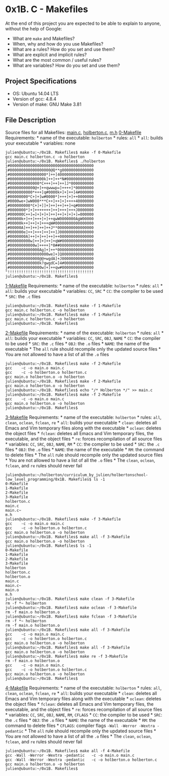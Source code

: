 # 0x1B. C - Makefiles
At the end of this project you are expected to be able to explain to anyone, without the help of Google:
* What are `make` and Makefiles?
* When, why and how do you use Makefiles?
* What are a rules? How do you set and use them?
* What are explicit and implicit rules?
* What are the most common / useful rules?
* What are variables? How do you set and use them?
## Project Specifications
* OS: Ubuntu 14.04 LTS
* Version of gcc: 4.8.4
* Version of make: GNU Make 3.81
## File Description
Source files for all Makefiles: [main.c](main.c), [holberton.c](holberton.c), [m.h](m.h)
[0-Makefile](0-Makefile)
	Requirements:
		* name of the executable: `holberton`
		* rules: `all`
	  	  * `all`: builds your executable
		* variables: none
```
julien@ubuntu:~/0x1B. Makefiles$ make -f 0-Makefile
gcc main.c holberton.c -o holberton
julien@ubuntu:~/0x1B. Makefiles$ ./holberton
j#0000000000000000000000000000000000000
j#000000000000000000@Q**g00000000000000
j#0000000000000000*]++]4000000000000000
j#000000000000000k]++]++*N#000000000000
j#0000000000000*C+++]++]++]J*0000000000
j#00000000000@+]++qwwwp=]++++]*00000000
j#0000000000*+++]q#0000k+]+]++]4#000000
j#00000000*C+]+]w#0000*]+++]+]++0000000
j#0000we+]wW000***C++]++]+]++++40000000
j#000000000*C+]+]]+]++]++]++]+q#0000000
j#0000000*]+]+++++++]++]+++]+++J0000000
j#000000C++]=]+]+]+]++]++]+]+]+]=000000
j#00000k+]++]+++]+]++qwW0000000AgW00000
j#00000k++]++]+]+++qW#00000000000000000
j#00000A]++]++]++]++J**0000000000000000
j#000000e]++]+++]++]++]J000000000000000
j#0000000A]++]+]++]++]++000000000000000
j#000000000w]++]+]++]+qW#00000000000000
j#00000000000w]++++]*0##000000000000000
j#0000000000000Ag]+]++*0000000000000000
j#00000000000000000we]+]Q00000000000000
j#0000000000000@@+wgdA]+J00000000000000
j#0000000000000k?qwgdC=]4#0000000000000
j#00000000000000w]+]++qw#00000000000000
"!!!!!!!!!!!!!!!!!!!!!!!!!!!!!!!!!!!!!!
julien@ubuntu:~/0x1B. Makefiles$
```
[1-Makefile](1-Makefile)
	Requirements:
                * name of the executable: `holberton`
                * rules: `all`
                  * `all`: builds your executable
                * variables: `CC`, `SRC`
		  * `CC`: the compiler to be used
		  * `SRC`: the `.c` files
```
julien@ubuntu:~/0x1B. Makefiles$ make -f 1-Makefile
gcc main.c holberton.c -o holberton
julien@ubuntu:~/0x1B. Makefiles$ make -f 1-Makefile
gcc main.c holberton.c -o holberton
julien@ubuntu:~/0x1B. Makefiles$
```
[2-Makefile](2-Makefile)
        Requirements:
		* name of the executable: `holberton`
		* rules: `all`
		  * `all`: builds your executable
		* variables: `CC`, `SRC`, `OBJ`, `NAME`
                  * `CC`: the compiler to be used
                  * `SRC`: the `.c` files
		  * `OBJ`: the `.o` files
		  * `NAME`: the name of the executable
		* The `all` rule should recompile only the updated source files
		* You are not allowed to have a list of all the `.o` files
```
julien@ubuntu:~/0x1B. Makefiles$ make -f 2-Makefile
gcc    -c -o main.o main.c
gcc    -c -o holberton.o holberton.c
gcc main.o holberton.o -o holberton
julien@ubuntu:~/0x1B. Makefiles$ make -f 2-Makefile
gcc main.o holberton.o -o holberton
julien@ubuntu:~/0x1B. Makefiles$ echo "/* Holberton */" >> main.c
julien@ubuntu:~/0x1B. Makefiles$ make -f 2-Makefile
gcc    -c -o main.o main.c
gcc main.o holberton.o -o holberton
julien@ubuntu:~/0x1B. Makefiles$
```
[3-Makefile](3-Makefile)
        Requirements:
		* name of the executable: `holberton`
		* rules: `all`, `clean`, `oclean`, `fclean`, `re`
		  * `all`: builds your executable
		  * `clean`: deletes all Emacs and Vim temporary files along with the executable
		  * `oclean`: deletes the object files
		  * `fclean`: deletes all Emacs and Vim temporary files, the executable, and the object files
		  * `re`: forces recompilation of all source files
		* variables: `CC`, `SRC`, `OBJ`, `NAME`, `RM`
                  * `CC`: the compiler to be used
                  * `SRC`: the `.c` files
		  * `OBJ`: the `.o` files
		  * `NAME`: the name of the executable
		  * `RM`: the command to delete files
		* The `all` rule should recompile only the updated source files
		* You are not allowed to have a list of all the `.o` files
		* The `clean`, `oclean`, `fclean`, and `re` rules should never fail
```
julien@ubuntu:~/holberton/curriculum_by_julien/holbertonschool-low_level_programming/0x1B. Makefiles$ ls -1
0-Makefile
1-Makefile
2-Makefile
3-Makefile
holberton.c
main.c
main.c~
m.h
julien@ubuntu:~/0x1B. Makefiles$ make -f 3-Makefile
gcc    -c -o main.o main.c
gcc    -c -o holberton.o holberton.c
gcc main.o holberton.o -o holberton
julien@ubuntu:~/0x1B. Makefiles$ make all -f 3-Makefile
gcc main.o holberton.o -o holberton
julien@ubuntu:~/0x1B. Makefiles$ ls -1
0-Makefile
1-Makefile
2-Makefile
3-Makefile
holberton
holberton.c
holberton.o
main.c
main.c~
main.o
m.h
julien@ubuntu:~/0x1B. Makefiles$ make clean -f 3-Makefile
rm -f *~ holberton
julien@ubuntu:~/0x1B. Makefiles$ make oclean -f 3-Makefile
rm -f main.o holberton.o
julien@ubuntu:~/0x1B. Makefiles$ make fclean -f 3-Makefile
rm -f *~ holberton
rm -f main.o holberton.o
julien@ubuntu:~/0x1B. Makefiles$ make all -f 3-Makefile
gcc    -c -o main.o main.c
gcc    -c -o holberton.o holberton.c
gcc main.o holberton.o -o holberton
julien@ubuntu:~/0x1B. Makefiles$ make all -f 3-Makefile
gcc main.o holberton.o -o holberton
julien@ubuntu:~/0x1B. Makefiles$ make re -f 3-Makefile
rm -f main.o holberton.o
gcc    -c -o main.o main.c
gcc    -c -o holberton.o holberton.c
gcc main.o holberton.o -o holberton
julien@ubuntu:~/0x1B. Makefiles$
```
[4-Makefile](4-Makefile)
        Requirements:
		* name of the executable: `holberton`
		* rules: `all`, `clean`, `oclean`, `fclean`, `re`
		  * `all`: builds your executable
		  * `clean`: deletes all Emacs and Vim temporary files along with the executable
		  * `oclean`: deletes the object files
		  * `fclean`: deletes all Emacs and Vim temporary files, the executable, and the object files
		  * `re`: forces recompilation of all source files
		* variables: `CC`, `SRC`, `OBJ`, `NAME`, `RM`, `CFLAGS`
                  * `CC`: the compiler to be used
                  * `SRC`: the `.c` files
		  * `OBJ`: the `.o` files
		  * `NAME`: the name of the executable
		  * `RM`: the command to delete files
		  * `CFLAGS`: compiler flags `-Wall -Werror -Wextra -pedantic`
		* The `all` rule should recompile only the updated source files
		* You are not allowed to have a list of all the `.o` files
		* The `clean`, `oclean`, `fclean`, and `re` rules should never fail
```
julien@ubuntu:~/0x1B. Makefiles$ make all -f 4-Makefile
gcc -Wall -Werror -Wextra -pedantic   -c -o main.o main.c
gcc -Wall -Werror -Wextra -pedantic   -c -o holberton.o holberton.c
gcc main.o holberton.o -o holberton
julien@ubuntu:~/0x1B. Makefiles$
```